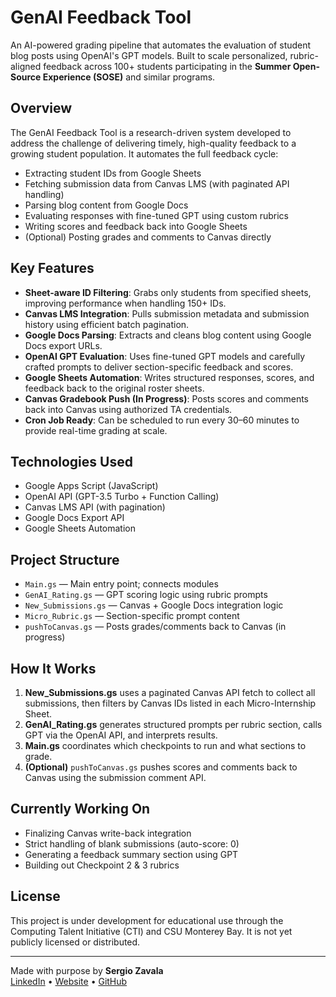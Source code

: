 # GenAI Feedback Tool

An AI-powered grading pipeline that automates the evaluation of student blog posts using OpenAI's GPT models. Built to scale personalized, rubric-aligned feedback across 100+ students participating in the **Summer Open-Source Experience (SOSE)** and similar programs.

## Overview

The GenAI Feedback Tool is a research-driven system developed to address the challenge of delivering timely, high-quality feedback to a growing student population. It automates the full feedback cycle:

- Extracting student IDs from Google Sheets
- Fetching submission data from Canvas LMS (with paginated API handling)
- Parsing blog content from Google Docs
- Evaluating responses with fine-tuned GPT using custom rubrics
- Writing scores and feedback back into Google Sheets
- (Optional) Posting grades and comments to Canvas directly

## Key Features

- **Sheet-aware ID Filtering**: Grabs only students from specified sheets, improving performance when handling 150+ IDs.
- **Canvas LMS Integration**: Pulls submission metadata and submission history using efficient batch pagination.
- **Google Docs Parsing**: Extracts and cleans blog content using Google Docs export URLs.
- **OpenAI GPT Evaluation**: Uses fine-tuned GPT models and carefully crafted prompts to deliver section-specific feedback and scores.
- **Google Sheets Automation**: Writes structured responses, scores, and feedback back to the original roster sheets.
- **Canvas Gradebook Push (In Progress)**: Posts scores and comments back into Canvas using authorized TA credentials.
- **Cron Job Ready**: Can be scheduled to run every 30–60 minutes to provide real-time grading at scale.

## Technologies Used

- Google Apps Script (JavaScript)
- OpenAI API (GPT-3.5 Turbo + Function Calling)
- Canvas LMS API (with pagination)
- Google Docs Export API
- Google Sheets Automation

## Project Structure

- `Main.gs` — Main entry point; connects modules  
- `GenAI_Rating.gs` — GPT scoring logic using rubric prompts  
- `New_Submissions.gs` — Canvas + Google Docs integration logic  
- `Micro_Rubric.gs` — Section-specific prompt content  
- `pushToCanvas.gs` — Posts grades/comments back to Canvas (in progress)

## How It Works

1. **New_Submissions.gs** uses a paginated Canvas API fetch to collect all submissions, then filters by Canvas IDs listed in each Micro-Internship Sheet.
2. **GenAI_Rating.gs** generates structured prompts per rubric section, calls GPT via the OpenAI API, and interprets results.
3. **Main.gs** coordinates which checkpoints to run and what sections to grade.
4. **(Optional)** `pushToCanvas.gs` pushes scores and comments back to Canvas using the submission comment API.

## Currently Working On

- Finalizing Canvas write-back integration
- Strict handling of blank submissions (auto-score: 0)
- Generating a feedback summary section using GPT
- Building out Checkpoint 2 & 3 rubrics

## License

This project is under development for educational use through the Computing Talent Initiative (CTI) and CSU Monterey Bay. It is not yet publicly licensed or distributed.

---

Made with purpose by **Sergio Zavala**  
[LinkedIn](https://www.linkedin.com/in/sergiozavala1) • [Website](https://sergiozavala.dev) • [GitHub](https://github.com/sezavala)

